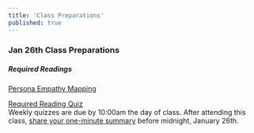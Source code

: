 ```yaml
---
title: 'Class Preparations'
published: true
---
```


### Jan 26th Class Preparations

##### Required Readings
[Persona Empathy Mapping](http://www.cooper.com/journal/2014/05/persona-empathy-mapping)

[Required Reading Quiz](https://canvas.sfu.ca/courses/25492/quizzes/34783?classes=button)  
Weekly quizzes are due by 10:00am the day of class. After attending this class, [share your one-minute summary](https://canvas.sfu.ca/courses/25492/discussion_topics/440791) before midnight, January 26th.
